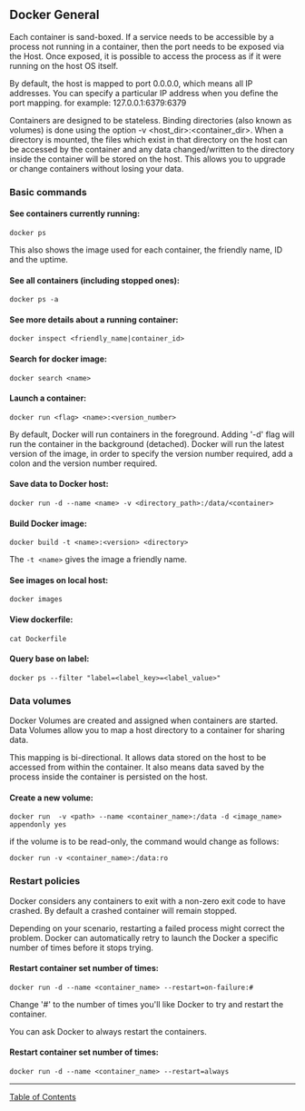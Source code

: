 ## Docker General

Each container is sand-boxed. If a service needs to be accessible by a process not running in a container, then the port needs to be exposed via the Host. Once exposed, it is possible to access the process as if it were running on the host OS itself.

By default, the host is mapped to port 0.0.0.0, which means all IP addresses. You can specify a particular IP address when you define the port mapping. for example: 127.0.0.1:6379:6379

Containers are designed to be stateless. Binding directories (also known as volumes) is done using the option -v <host_dir>:<container_dir>. When a directory is mounted, the files which exist in that directory on the host can be accessed by the container and any data changed/written to the directory inside the container will be stored on the host. This allows you to upgrade or change containers without losing your data.

### Basic commands

#### See containers currently running:
`docker ps`

This also shows the image used for each container, the friendly name, ID and the uptime.

#### See all containers (including stopped ones):
`docker ps -a`

#### See more details about a running container:
`docker inspect <friendly_name|container_id>`

#### Search for docker image:
`docker search <name>`

#### Launch a container:
`docker run <flag> <name>:<version_number>`

By default, Docker will run containers in the foreground. Adding '-d' flag will run the container in the background (detached). Docker will run the latest version of the image, in order to specify the version number required, add a colon and the version number required.

#### Save data to Docker host:
`docker run -d --name <name> -v <directory_path>:/data/<container>`

#### Build Docker image:
`docker build -t <name>:<version> <directory>`

The `-t <name>` gives the image a friendly name.

#### See images on local host:
`docker images`

#### View dockerfile:
`cat Dockerfile`

#### Query base on label:
`docker ps --filter "label=<label_key>=<label_value>"`

### Data volumes

Docker Volumes are created and assigned when containers are started. Data Volumes allow you to map a host directory to a container for sharing data.

This mapping is bi-directional. It allows data stored on the host to be accessed from within the container. It also means data saved by the process inside the container is persisted on the host.

#### Create a new volume:
`docker run  -v <path> --name <container_name>:/data -d <image_name> appendonly yes`

if the volume is to be read-only, the command would change as follows:

`docker run -v <container_name>:/data:ro`

### Restart policies

Docker considers any containers to exit with a non-zero exit code to have crashed. By default a crashed container will remain stopped.

Depending on your scenario, restarting a failed process might correct the problem. Docker can automatically retry to launch the Docker a specific number of times before it stops trying.

#### Restart container set number of times:
`docker run -d --name <container_name> --restart=on-failure:#`

Change '#' to the number of times you'll like Docker to try and restart the container.

You can ask Docker to always restart the containers.

#### Restart container set number of times:
`docker run -d --name <container_name> --restart=always`


***
[Table of Contents](../README.md)